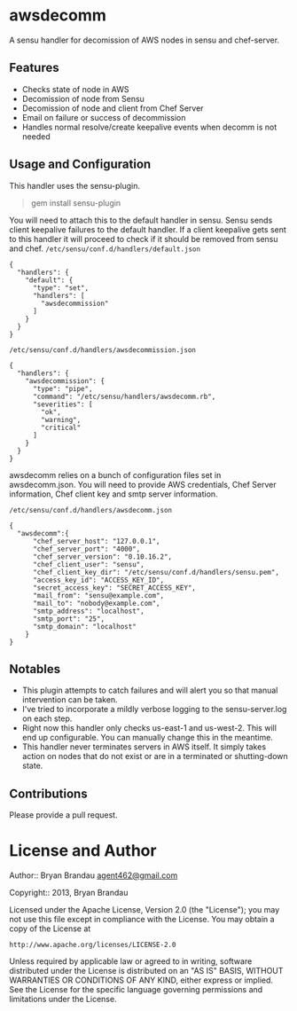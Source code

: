 awsdecomm
=========

A sensu handler for decomission of AWS nodes in sensu and chef-server.

Features
--------
* Checks state of node in AWS
* Decomission of node from Sensu
* Decomission of node and client from Chef Server
* Email on failure or success of decommission
* Handles normal resolve/create keepalive events when decomm is not needed

Usage and Configuration
-----------------------
This handler uses the sensu-plugin.
  > gem install sensu-plugin

You will need to attach this to the default handler in sensu.  Sensu sends client keepalive failures to the default handler.  If a client keepalive gets sent to this handler it will proceed to check if it should be removed from sensu and chef.
`/etc/sensu/conf.d/handlers/default.json`
````
{
  "handlers": {
    "default": {
      "type": "set",
      "handlers": [
        "awsdecommission"
      ]
    }
  }
}
````

`/etc/sensu/conf.d/handlers/awsdecommission.json`
````
{
  "handlers": {
    "awsdecommission": {
      "type": "pipe",
      "command": "/etc/sensu/handlers/awsdecomm.rb",
      "severities": [
        "ok",
        "warning",
        "critical"
      ]
    }
  }
}
````

awsdecomm relies on a bunch of configuration files set in awsdecomm.json.  You will need to provide AWS credentials, Chef Server information, Chef client key and smtp server information.

`/etc/sensu/conf.d/handlers/awsdecomm.json`
````
{ 
  "awsdecomm":{
      "chef_server_host": "127.0.0.1",
      "chef_server_port": "4000",
      "chef_server_version": "0.10.16.2",
      "chef_client_user": "sensu",
      "chef_client_key_dir": "/etc/sensu/conf.d/handlers/sensu.pem",
      "access_key_id": "ACCESS_KEY_ID",
      "secret_access_key": "SECRET_ACCESS_KEY",
      "mail_from": "sensu@example.com",
      "mail_to": "nobody@example.com",
      "smtp_address": "localhost",
      "smtp_port": "25",
      "smtp_domain": "localhost"
    }
}
````

Notables
--------
* This plugin attempts to catch failures and will alert you so that manual intervention can be taken.
* I've tried to incorporate a mildly verbose logging to the sensu-server.log on each step. 
* Right now this handler only checks us-east-1 and us-west-2.  This will end up configurable.  You can manually change this in the meantime.  
* This handler never terminates servers in AWS itself.  It simply takes action on nodes that do not exist or are in a terminated or shutting-down state.

Contributions
-------------
Please provide a pull request.  


License and Author
==================

Author:: Bryan Brandau <agent462@gmail.com>

Copyright:: 2013, Bryan Brandau

Licensed under the Apache License, Version 2.0 (the "License");
you may not use this file except in compliance with the License.
You may obtain a copy of the License at

    http://www.apache.org/licenses/LICENSE-2.0

Unless required by applicable law or agreed to in writing, software
distributed under the License is distributed on an "AS IS" BASIS,
WITHOUT WARRANTIES OR CONDITIONS OF ANY KIND, either express or implied.
See the License for the specific language governing permissions and
limitations under the License.
